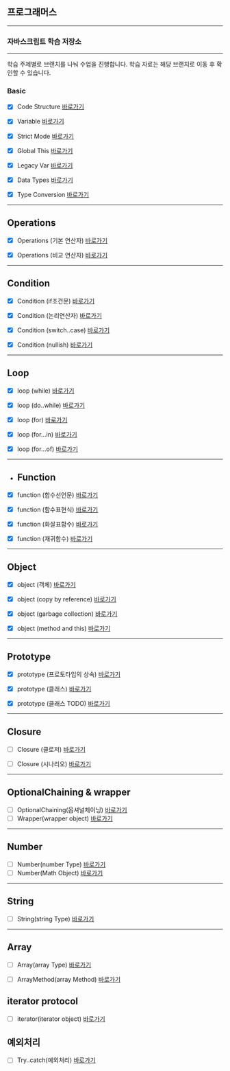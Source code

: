 

## 프로그래머스 
---

### 자바스크립트 학습 저장소

---

학습 주제별로 브랜치를 나눠 수업을 진행합니다.
학습 자료는 해당 브랜치로 이동 후 확인할 수 있습니다.




### Basic

- [x] Code Structure [바로가기](https://github.com/simseonbeom/programmers-core-js/blob/01.core-javascript/client/chapter/core/01.codeStructure.js)
- [x] Variable [바로가기](https://github.com/simseonbeom/programmers-core-js/blob/01.core-javascript/client/chapter/core/02.variables.js)
- [x] Strict Mode [바로가기](https://github.com/simseonbeom/programmers-core-js/blob/01.core-javascript/client/chapter/core/03.strictMode.js)
- [x] Global This [바로가기](https://github.com/simseonbeom/programmers-core-js/blob/01.core-javascript/client/chapter/core/04.globalThis.js)
- [x] Legacy Var [바로가기](https://github.com/simseonbeom/programmers-core-js/blob/01.core-javascript/client/chapter/core/05.legacyVar.js)
- [x] Data Types [바로가기](https://github.com/simseonbeom/programmers-core-js/blob/01.core-javascript/client/chapter/core/06.dataType.js)
- [x] Type Conversion [바로가기](https://github.com/simseonbeom/programmers-core-js/blob/01.core-javascript/client/chapter/core/07.typeConversion.js)



---

## Operations
- [x] Operations (기본 연산자) [바로가기](https://github.com/simseonbeom/programmers-core-js/blob/01.core-javascript/client/chapter/core/08-1.operation.js)
- [x] Operations (비교 연산자) [바로가기](https://github.com/simseonbeom/programmers-core-js/blob/01.core-javascript/client/chapter/core/08-2.operation.js)


---
## Condition
- [x] Condition (if조건문) [바로가기](https://github.com/simseonbeom/programmers-core-js/blob/01.core-javascript/client/chapter/core/09-1.conditions.js)
- [x] Condition (논리연산자) [바로가기](https://github.com/simseonbeom/programmers-core-js/blob/01.core-javascript/client/chapter/core/09-2.conditions.js)
- [x] Condition (switch..case) [바로가기](https://github.com/simseonbeom/programmers-core-js/blob/01.core-javascript/client/chapter/core/09-3.conditions.js)
- [x] Condition (nullish) [바로가기](https://github.com/simseonbeom/programmers-core-js/blob/01.core-javascript/client/chapter/core/09-4.conditions.js)


---
## Loop
- [x] loop (while) [바로가기](https://github.com/simseonbeom/programmers-core-js/blob/01.core-javascript/client/chapter/core/10-1.loop.js)
- [x] loop (do..while) [바로가기](https://github.com/simseonbeom/programmers-core-js/blob/01.core-javascript/client/chapter/core/10-2.loop.js)
- [x] loop (for) [바로가기](https://github.com/simseonbeom/programmers-core-js/blob/01.core-javascript/client/chapter/core/10-3.loop.js)
- [x] loop (for...in) [바로가기](https://github.com/simseonbeom/programmers-core-js/blob/01.core-javascript/client/chapter/core/10-4.loop.js)
- [x] loop (for...of) [바로가기](https://github.com/simseonbeom/programmers-core-js/blob/01.core-javascript/client/chapter/core/10-5.loop.js)



---
- ## Function
- [x] function (함수선언문) [바로가기](https://github.com/simseonbeom/programmers-core-js/blob/01.core-javascript/client/chapter/core/11-1.function.js)
- [x] function (함수표현식) [바로가기](https://github.com/simseonbeom/programmers-core-js/blob/01.core-javascript/client/chapter/core/11-2.function.js)
- [x] function (화살표함수) [바로가기](https://github.com/simseonbeom/programmers-core-js/blob/01.core-javascript/client/chapter/core/11-3.function.js)
- [x] function (재귀함수) [바로가기](https://github.com/simseonbeom/programmers-core-js/blob/01.core-javascript/client/chapter/core/11-4.function.js)


---

## Object
- [x] object (객체) [바로가기](https://github.com/simseonbeom/programmers-core-js/blob/01.core-javascript/client/chapter/core/12-1.object.js)
- [x] object (copy by reference) [바로가기](https://github.com/simseonbeom/programmers-core-js/blob/01.core-javascript/client/chapter/core/12-2.object.js)
- [x] object (garbage collection) [바로가기](https://github.com/simseonbeom/programmers-core-js/blob/01.core-javascript/client/chapter/core/12-3.object.js)
- [x] object (method and this) [바로가기](https://github.com/simseonbeom/programmers-core-js/blob/01.core-javascript/client/chapter/core/12-4.object.js)




- ---
## Prototype
- [x] prototype (프로토타입의 상속) [바로가기](https://github.com/simseonbeom/programmers-core-js/blob/01.core-javascript/client/chapter/core/13-1.prototype.js)
- [x] prototype (클래스) [바로가기](https://github.com/simseonbeom/programmers-core-js/blob/01.core-javascript/client/chapter/core/13-2.classes.js)
- [x] prototype (클래스 TODO) [바로가기](https://github.com/simseonbeom/programmers-core-js/blob/01.core-javascript/client/chapter/core/13-3.classes.js)



---
## Closure
- [ ] Closure (클로저) [바로가기](https://github.com/simseonbeom/programmers-core-js/blob/01.core-javascript/client/chapter/core/14-1.closure.js)
- [ ] Closure (시나리오) [바로가기](https://github.com/simseonbeom/programmers-core-js/blob/01.core-javascript/client/chapter/core/14-2.closure.js)



---
## OptionalChaining & wrapper
- [ ] OptionalChaining(옵셔널체이닝) [바로가기](https://github.com/simseonbeom/programmers-core-js/blob/01.core-javascript/client/chapter/core/15.Optional.js)
- [ ] Wrapper(wrapper object) [바로가기](https://github.com/simseonbeom/programmers-core-js/blob/01.core-javascript/client/chapter/core/16.wrapper.js)

---
## Number
- [ ] Number(number Type) [바로가기](https://github.com/simseonbeom/programmers-core-js/blob/01.core-javascript/client/chapter/core/17-1.number.js)
- [ ] Number(Math Object) [바로가기](https://github.com/simseonbeom/programmers-core-js/blob/01.core-javascript/client/chapter/core/17-2.number.js)
---
## String
- [ ] String(string Type) [바로가기](https://github.com/simseonbeom/programmers-core-js/blob/01.core-javascript/client/chapter/core/18.string.js)
---
## Array
- [ ] Array(array Type) [바로가기](https://github.com/simseonbeom/programmers-core-js/blob/01.core-javascript/client/chapter/core/19.array.js)
- [ ] ArrayMethod(array Method) [바로가기](https://github.com/simseonbeom/programmers-core-js/blob/01.core-javascript/client/chapter/core/20.arrayMethod.js)


## iterator protocol
- [ ] iterator(iterator object) [바로가기](https://github.com/simseonbeom/programmers-core-js/blob/01.core-javascript/client/chapter/core/21.iterator.js)


## 예외처리
- [ ] Try..catch(예외처리) [바로가기](https://github.com/simseonbeom/programmers-core-js/blob/01.core-javascript/client/chapter/core/22.tryCatch.js)




















